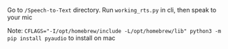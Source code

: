 
  

Go to `/Speech-to-Text` directory. Run `working_rts.py` in cli, then speak to your mic

Note: `CFLAGS="-I/opt/homebrew/include -L/opt/homebrew/lib" python3 -m pip install pyaudio` to install on mac
